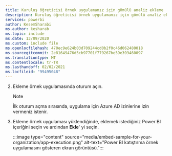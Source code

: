 ```yaml
---
title: Kuruluş öğreticisi örnek uygulamanız için gömülü analiz ekleme
description: Kuruluş öğreticisi örnek uygulamanız için gömülü analiz ekleme ' de oturum açın.
services: powerbi
author: KesemSharabi
ms.author: kesharab
ms.topic: include
ms.date: 13/09/2020
ms.custom: include file
ms.openlocfilehash: 470ec9e624b03d709244cd0b2f0c46d062480018
ms.sourcegitcommit: 2e81649476d5cb97701f779267be59e393460097
ms.translationtype: MT
ms.contentlocale: tr-TR
ms.lasthandoff: 02/02/2021
ms.locfileid: "99495048"
---
```

2. Ekleme örnek uygulamasında oturum açın.

    >[!NOTE]
    >İlk oturum açma sırasında, uygulama için Azure AD izinlerine izin vermeniz istenir.

3. Ekleme örnek uygulaması yüklendiğinde, eklemek istediğiniz Power BI içeriğini seçin ve ardından **Ekle**' yi seçin.

    :::image type="content" source="media/embed-sample-for-your-organization/app-execution.png" alt-text="Power BI katıştırma örnek uygulamasını gösteren ekran görüntüsü.":::